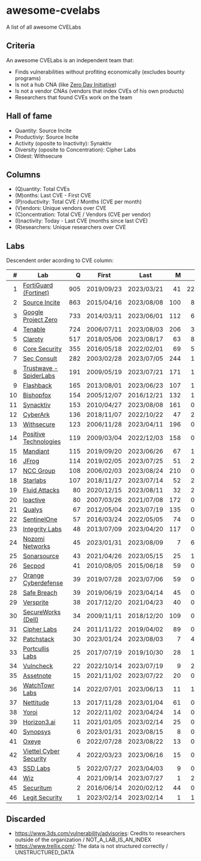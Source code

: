 # awesome-cvelabs

A list of all awesome CVELabs

## Criteria

An awesome CVELabs is an independent team that:

* Finds vulnerabilities without profiting economically (excludes bounty programs)
* Is not a hub CNA (like [Zero Day Initiative](https://www.zerodayinitiative.com/))
* Is not a vendor CNAs (vendors that index CVEs of his own products)
* Researchers that found CVEs work on the team

## Hall of fame

* Quantity: Source Incite
* Productiviy: Source Incite
* Activity (oposite to Inactivity): Synaktiv
* Diversity (oposite to Concentration): Cipher Labs
* Oldest: Withsecure

## Columns

* (Q)uantity: Total CVEs
* (M)onths: Last CVE - First CVE
* (P)roductivity: Total CVE / Months (CVE per month)
* (V)endors: Unique vendors over CVE 
* (C)oncentration: Total CVE / Vendors (CVE per vendor)
* (I)nactivity: Today - Last CVE (months since last CVE)
* (R)esearchers: Unique researchers over CVE

## Labs

Descendent order acording to CVE column:

|  #  | Lab                                                                 |  Q  |    First    |    Last     |  M  |  P  |  V  |  C  |  I  |  R  |
| --: |---------------------------------------------------------------------| --: |------------|------------| --: | --: | --: | --: | --: | --: |
|  1  | [FortiGuard (Fortinet)](https://www.fortiguard.com/zeroday)         | 905  | 2019/09/23 | 2023/03/21 | 41   | 22.0 | 179 | 5.0  | 5 | - |
|  2  | [Source Incite](https://srcincite.io/advisories/)                   | 863  | 2015/04/16 | 2023/08/08 | 100  | 8.6  | 65  | 13.2 | 0  | 14 |
|  3  | [Google Project Zero](https://bugs.chromium.org/p/project-zero/issues/list) | 733  | 2014/03/11 | 2023/06/01 | 112 | 6.5  | 59 | 12.4 | 2 | 41 |
|  4  | [Tenable](https://www.tenable.com/security/research)                | 724  | 2006/07/11 | 2023/08/03 | 206 | 3.5  | 135 | 5.3 | 0 | - |
|  5  | [Claroty](https://claroty.com/team82/disclosure-dashboard)           | 517   | 2018/05/06 | 2023/08/17 | 63   | 8.2  | 169 | 3.0 | 0 | - |
|  6  | [Core Security](https://www.coresecurity.com/core-labs/advisories)  | 355   | 2016/05/18 | 2022/02/01 | 69   | 5.1  | 90 | 3.9 | 7 | 33 |
|  7  | [Sec Consult](https://sec-consult.com/vulnerability-lab/)           | 282   | 2003/02/28 | 2023/07/05 | 244   | 1.1  | 84 | 3.3 | 1 | 60 |
|  8  | [Trustwave - SpiderLabs](https://www.trustwave.com/en-us/resources/security-resources/security-advisories/) | 191 | 2009/05/19 | 2023/07/21 | 171 | 1.1  | 63 | 3.0 | 1 | 60 |
|  9  | [Flashback](https://www.flashback.sh/)                              | 165   | 2013/08/01 | 2023/06/23 | 107  | 1.5  | 30 | 5.5 | 2 | 2 |
| 10  | [Bishopfox](https://bishopfox.com/blog/advisories)                 | 154  | 2005/12/07 | 2016/12/21 | 132 | 1.2  | 44 | 3.5 | 78 | 43 |
| 11  | [Synacktiv](https://www.synacktiv.com/en/advisories)               | 153  | 2010/04/27 | 2023/08/08 | 161 | 0.9  | 52 | 2.9 | 0 | 42 |
| 12  | [CyberArk](https://labs.cyberark.com/cyberark-labs-security-advisories/) | 136 | 2018/11/07 | 2022/10/22 | 47  | 2.8  | 29 |  4.6  | 10 | 20 |
| 13  | [Withsecure](https://labs.withsecure.com/advisories/)             | 123  | 2006/11/28 | 2023/04/11 | 196 | 0.6  | 73 | 1.7 | 4 | - |
| 14  | [Positive Technologies](https://www.ptsecurity.com/ww-en/analytics/threatscape/)  | 119  | 2009/03/04 | 2022/12/03 | 158   | 0.7  | 79 | 1.5 | 9 | 1 |
| 15  | [Mandiant](https://github.com/mandiant/Vulnerability-Disclosures)   | 115   | 2019/09/20 | 2023/06/26 |  67  | 1.7  | 26 | 4.4 | 2 | 27 |
| 16  | [JFrog](https://research.jfrog.com/)                               | 114  | 2019/02/05 | 2023/07/25 | 51  | 2.2  | 56 | 2.0 | 1 | 7 |
| 17  | [NCC Group](https://research.nccgroup.com/category/technical-advisories/) | 108 | 2006/02/03 | 2023/08/24 | 210 | 0.5  | 80 | 1.3 | 0 | 220 |
| 18  | [Starlabs](https://starlabs.sg/advisories)                         | 107  | 2018/11/27 | 2023/07/14 | 52  | 2.0  | 24 | 4.4 | 1 | 3 |
| 19  | [Fluid Attacks](https://fluidattacks.com/advisories/)              | 80   | 2020/12/15 | 2023/08/11 | 32  | 2.5  | 53 | 1.5 | 0 | 6 |
| 20  | [Ioactive](https://ioactive.com/resources/disclosures/)            | 80   | 2007/03/26 | 2021/07/08 |  172  | 0.4  | 46 | 1.7 | 25 | 46 |
| 21  | [Qualys](https://www.qualys.com/research/security-advisories/)     | 67   | 2012/05/04 | 2023/07/19 | 135 | 0.5  | 41 | - | 1 | - |
| 22  | [SentinelOne](https://www.sentinelone.com/labs/our-cves/)          | 57   | 2016/03/24 | 2022/05/05 | 74  | 0.8  | 25 | 2.2 | 16 | 5 |
| 23  | [Integrity Labs](https://labs.integrity.pt/advisories/)            | 48   | 2013/07/09 | 2023/04/20 | 117 | 0.4  | 37 | 1.3 | 4 | 7 |
| 24  | [Nozomi Networks](https://www.nozominetworks.com/labs/vulnerability-advisories/) | 45 | 2023/01/31 | 2023/08/09 | 7 | 6.4  | 8 | 5.6 | 0 | - |
| 25  | [Sonarsource](https://www.sonarsource.com/)                        | 43   | 2021/04/26 | 2023/05/15 | 25  | 1.7  | - | - | 2 | - |
| 26  | [Secpod](https://www.secpod.com/)                                  | 41   | 2010/08/05 | 2015/06/18 | 59  | 0.7  | 35 | 1.1 | 97 | 8 |
| 27  | [Orange Cyberdefense](https://github.com/Orange-Cyberdefense/CVE-repository) | 39  | 2019/07/28 | 2023/07/06 | 59  | 0.6  | 26 |  1.5  | 1  | 18 | 
| 28  | [Safe Breach](https://www.safebreach.com/cve-discoveries/)         | 39   | 2019/06/19 | 2023/04/14 | 45  | 0.9  | 25 | 1.6 | 4 | - |
| 29  | [Versprite](https://versprite.com/)                                | 38   | 2017/12/20 | 2021/04/23 | 40  | 0.9  | 29 | 1.3 | 28 | - |
| 30  | [SecureWorks (Dell)](https://www.secureworks.com/research/#resource-type=Advisory) | 34  | 2009/11/11 | 2018/12/20 | 109 | 0.3  | 21 |  1.6  | 52 | 14 |
| 31  | [Cipher Labs](https://labs.cipher.com/projects/vulnerability-research/index.html) | 24 | 2011/11/22 | 2019/04/02 | 89  | 0.3  | 18 | 1.3 | 54 | 1 |
| 32  | [Patchstack](https://patchstack.com/)                              | 30   | 2023/01/24 | 2023/08/03 | 7   | 4.3  | - | - | 0 | - |
| 33  | [Portcullis Labs](https://labs.portcullis.co.uk/advisories/)        | 25   | 2017/07/19 | 2019/10/30 | 28  | 1.2  | 10 | 2.5 | 45 | 10 |
| 34  | [Vulncheck](https://vulncheck.com/)                                | 22   | 2022/10/14 | 2023/07/19 | 9   | 2.4  | 16 | 1.3 | 1 | - |
| 35  | [Assetnote](https://www.assetnote.io/)                             | 15   | 2021/11/02 | 2023/07/22 | 20  | 0.7  | 14 | 1.0 | 1 | 2 |
| 36  | [WatchTowr Labs](https://labs.watchtowr.com/)                      | 14   | 2022/07/01 | 2023/06/13 | 11  | 1.3  | 10 | 1.4 | 2 | 4 |
| 37  | [Nettitude](https://labs.nettitude.com/category/blog/advisories/)  | 13 | 2017/11/28 | 2023/01/04 | 61 | 0.2 | 11 | 1.1 | 7 | 8 |
| 38  | [Yoroi](https://yoroi.company/research/)                           | 12   | 2022/11/02 | 2023/04/24 | 14  | 0.8  | 3 | 4.0 | 3 | 2 |
| 39  | [Horizon3.ai](https://www.horizon3.ai/red-team-blog/#disclosures)  | 11   | 2021/01/05 | 2023/02/14 | 25   | 0.4  | 8 | 1.3 | 6 | - |
| 40  | [Synopsys](https://www.synopsys.com/blogs/software-security/tag/cybersecurity-research-center/) | 6 | 2023/01/31  | 2023/08/15 | 8 | 0.9 | 5 | 1.2 | 0 | 6 |
| 41  | [Oxeye](https://www.oxeye.io/resources-category/research)           | 6   | 2022/07/28 | 2023/08/22 | 13  | 0.7  | 4 | 1.5 | 0 | 2 |
| 42  | [Viettel Cyber Security](https://blog.viettelcybersecurity.com/tag/researches/) | 4 | 2022/03/23 | 2023/06/16 | 15 | 0.3  | 4 | 1.0 | 2 | 7 |
| 43  | [SSD Labs](https://ssd-disclosure.com/advisories/)                  | 5   | 2022/07/27 | 2023/04/03 | 9   | 0.3  | 3 | 1.6 | 4 | 2 |
| 44  | [Wiz](https://www.wiz.io/blog/tag/research)                        | 4   | 2021/09/14 | 2023/07/27 | 1   | 2.0  | 2 | 2.0 | 1 | 2 |
| 45  | [Securitum](https://research.securitum.com/)                        | 2   | 2016/06/14 | 2020/02/12 | 44  | 0.1  | 2 | 1.0 | 42 | 1 |
| 46  | [Legit Security](https://www.legitsecurity.com/)                   | 1   | 2023/02/14 | 2023/02/14 | 1   | 1.0  | 1 | 1.0 | 7 | 1 |

## Discarded

* https://www.3ds.com/vulnerability/advisories: Credits to researchers outside of the organization / NOT_A_LAB_IS_AN_INDEX
* https://www.trellix.com/: The data is not structured correctly / UNSTRUCTURED_DATA
